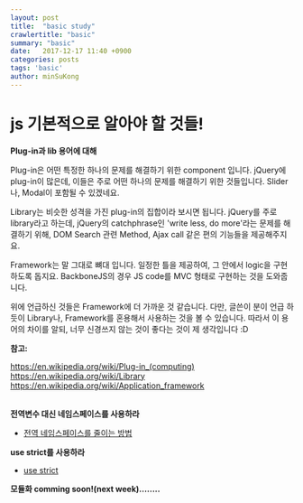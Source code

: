 ```yaml
---
layout: post
title:  "basic study"
crawlertitle: "basic"
summary: "basic"
date:   2017-12-17 11:40 +0900
categories: posts
tags: 'basic'
author: minSuKong
---
```


# js 기본적으로 알아야 할 것들!

**Plug-in과 lib 용어에 대해**

Plug-in은 어떤 특정한 하나의 문제를 해결하기 위한 component 입니다.
jQuery에 plug-in이 많은데, 이들은 주로 어떤 하나의 문제를 해결하기 위한 것들입니다. Slider나, Modal이 포함될 수 있겠네요.

Library는 비슷한 성격을 가진 plug-in의 집합이라 보시면 됩니다. jQuery를 주로 library라고 하는데, jQuery의 catchphrase인 'write less, do more'라는 문제를 해결하기 위해, DOM Search 관련 Method, Ajax call 같은 편의 기능들을 제공해주지요.

Framework는 말 그대로 뼈대 입니다. 일정한 틀을 제공하여, 그 안에서 logic을 구현하도록 돕지요. BackboneJS의 경우 JS code를 MVC 형태로 구현하는 것을 도와줍니다.

위에 언급하신 것들은 Framework에 더 가까운 것 같습니다. 다만, 글쓴이 분이 언급 하듯이 Library나, Framework를 혼용해서 사용하는 것을 볼 수 있습니다. 따라서 이 용어의 차이를 알되, 너무 신경쓰지 않는 것이 좋다는 것이 제 생각입니다 :D

**참고:**

<a href="https://en.wikipedia.org/wiki/Plug-in_(computing)" target="_blank">https://en.wikipedia.org/wiki/Plug-in_(computing)</a><br />
<a href="https://en.wikipedia.org/wiki/Library" target="_blank">https://en.wikipedia.org/wiki/Library</a><br />
<a href="https://en.wikipedia.org/wiki/Application_framework" target="_blank">https://en.wikipedia.org/wiki/Application_framework</a><br />
<br />

**전역변수 대신 네임스페이스를 사용하라**

* <a href="https://github.com/nhnent/fe.javascript/wiki/%EC%95%88%ED%8B%B0-%ED%8C%A8%ED%84%B4#%EC%A0%84%EC%97%AD%EB%B3%80%EC%88%98-%EB%8C%80%EC%8B%A0-%EB%84%A4%EC%9E%84%EC%8A%A4%ED%8E%98%EC%9D%B4%EC%8A%A4%EB%A5%BC-%EC%82%AC%EC%9A%A9%ED%95%98%EB%9D%BC" target="_blank">전역 네임스페이스를 줄이는 방법</a>

**use strict를 사용하라**
* <a href ="http://blog.aliencube.org/ko/2014/01/02/reasons-behind-using-strict-mode-while-coding-javascript/" target="_blank">use strict</a>

**모듈화 comming soon!(next week)........**
<br />
<br />
<br />